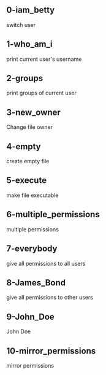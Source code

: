 ## 0-iam_betty
switch user
## 1-who_am_i
print current user's username
## 2-groups
print groups of current user
## 3-new_owner
Change file owner
## 4-empty
create empty file
## 5-execute
make file executable
## 6-multiple_permissions
multiple permissions
## 7-everybody
give all permissions to all users
## 8-James_Bond
give all permissions to other users
## 9-John_Doe
John Doe
## 10-mirror_permissions
mirror permissions
